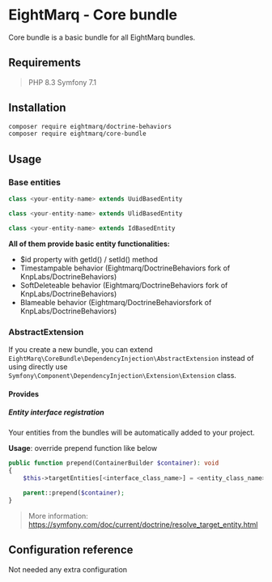 # EightMarq - Core bundle

Core bundle is a basic bundle for all EightMarq bundles.

## Requirements

> PHP 8.3
> Symfony 7.1

## Installation

```bash
composer require eightmarq/doctrine-behaviors
composer require eightmarq/core-bundle
```

## Usage

### Base entities

```php
class <your-entity-name> extends UuidBasedEntity
```

```php
class <your-entity-name> extends UlidBasedEntity
```

```php
class <your-entity-name> extends IdBasedEntity
```

**All of them provide basic entity functionalities:**

* $id property with getId() / setId() method
* Timestampable behavior (Eightmarq/DoctrineBehaviors fork of KnpLabs/DoctrineBehaviors)
* SoftDeleteable behavior (Eightmarq/DoctrineBehaviors fork of KnpLabs/DoctrineBehaviors)
* Blameable behavior (Eightmarq/DoctrineBehaviorsfork of KnpLabs/DoctrineBehaviors)

### AbstractExtension

If you create a new bundle, you can extend `EightMarq\CoreBundle\DependencyInjection\AbstractExtension`
instead of using directly use `Symfony\Component\DependencyInjection\Extension\Extension` class.

#### Provides

##### Entity interface registration

Your entities from the bundles will be automatically added to your project.

**Usage**: override prepend function like below

```php
public function prepend(ContainerBuilder $container): void
{
    $this->targetEntities[<interface_class_name>] = <entity_class_name>;

    parent::prepend($container);
}
```

> More information: https://symfony.com/doc/current/doctrine/resolve_target_entity.html

## Configuration reference

Not needed any extra configuration
